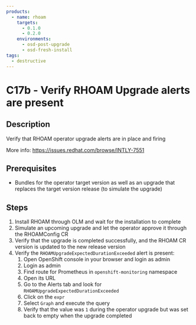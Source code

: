 ```yaml
---
products:
  - name: rhoam
    targets:
      - 0.1.0
      - 0.2.0
    environments:
      - osd-post-upgrade
      - osd-fresh-install
tags:
  - destructive
---
```


# C17b - Verify RHOAM Upgrade alerts are present

## Description

Verify that RHOAM operator upgrade alerts are in place and firing

More info: https://issues.redhat.com/browse/INTLY-7551

## Prerequisites

- Bundles for the operator target version as well as an upgrade that replaces
  the target version release (to simulate the upgrade)

## Steps

1. Install RHOAM through OLM and wait for the installation to complete
2. Simulate an upcoming upgrade and let the operator approve it through the RHOAMConfig CR
3. Verify that the upgrade is completed successfully, and the RHOAM CR version is
   updated to the new release version
4. Verify the `RHOAMUpgradeExpectedDurationExceeded` alert is present:
   1. Open OpenShift console in your browser and login as admin
   2. Login as admin
   3. Find route for Prometheus in `openshift-monitoring` namespace
   4. Open its URL
   5. Go to the Alerts tab and look for `RHOAMUpgradeExpectedDurationExceeded`
   6. Click on the `expr`
   7. Select `Graph` and execute the query
   8. Verify that the value was `1` during the operator upgrade but was set back to empty when the upgrade completed
